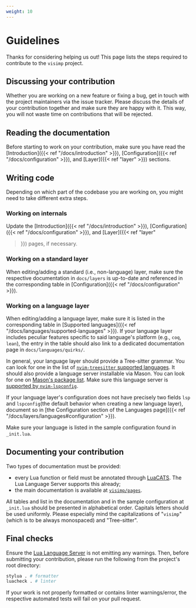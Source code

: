 ```yaml
---
weight: 10
---
```


# Guidelines

Thanks for considering helping us out! This page lists the steps required to
contribute to the `visimp` project.

## Discussing your contribution

Whether you are working on a new feature or fixing a bug, get in touch with the
project maintainers via the issue tracker. Please discuss the details of your
contribution together and make sure they are happy with it. This way, you will
not waste time on contributions that will be rejected.

## Reading the documentation

Before starting to work on your contribution, make sure you have read the
[Introduction]({{< ref "/docs/introduction" >}}), [Configuration]({{< ref
"/docs/configuration" >}}), and [Layer]({{< ref "layer" >}}) sections.

## Writing code

Depending on which part of the codebase you are working on, you might need to
take different extra steps.

### Working on internals

Update the [Introduction]({{< ref "/docs/introduction" >}}),
[Configuration]({{< ref "/docs/configuration" >}}), and [Layer]({{< ref "layer"
>}}) pages, if necessary.

### Working on a standard layer

When editing/adding a standard (i.e., non-language) layer, make sure the
respective documentation in `docs/layers` is up-to-date and referenced in the
corresponding table in [Configuration]({{< ref "/docs/configuration" >}}).

### Working on a language layer

When editing/adding a language layer, make sure it is listed in the
corresponding table in [Supported languages]({{< ref
"/docs/languages/supported-languages" >}}). If your language layer includes
peculiar features specific to said language's platform (e.g., `coq`, `lean`),
the entry in the table should also link to a dedicated documentation page
in `docs/languages/quirks/`.

In general, your language layer should provide a Tree-sitter grammar. You can
look for one in the list of [`nvim-treesitter` supported
languages](https://github.com/nvim-treesitter/nvim-treesitter#supported-languages).
It should also provide a language server installable via Mason. You can look for
one on [Mason's package list](https://mason-registry.dev/registry/list). Make
sure this language server is [supported by
`nvim-lspconfig`](https://github.com/neovim/nvim-lspconfig/blob/master/doc/server_configurations.md).

If your language layer's configuration does not have precisely two fields `lsp`
and `lspconfig`(the default behavior when creating a new language layer),
document so in [the Configuration section of the Languages page]({{< ref
"/docs/layers/languages#configuration" >}}).

Make sure your language is listed in the sample configuration found in
`_init.lua`.

## Documenting your contribution

Two types of documentation must be provided:

- every Lua function or field must be annotated through
  [LuaCATS](https://luals.github.io/wiki/annotations/). The Lua Language Server
  supports this already;
- the main documentation is available at
  [`visimp/pages`](https://github.com/visimp/pages).

All tables and list in the documentation and in the sample configuration at
`_init.lua` should be presented in alphabetical order. Capitals letters should
be used uniformly. Please especially mind the capitalizations of "`visimp`"
(which is to be always monospaced) and "Tree-sitter".

## Final checks

Ensure the [Lua Language Server](https://luals.github.io/) is not emitting any
warnings. Then, before submitting your contribution, please run the following
from the project's root directory:

```bash
stylua . # formatter
luacheck . # linter
```

If your work is not properly formatted or contains linter warnings/error, the
respective automated tests will fail on your pull request.
